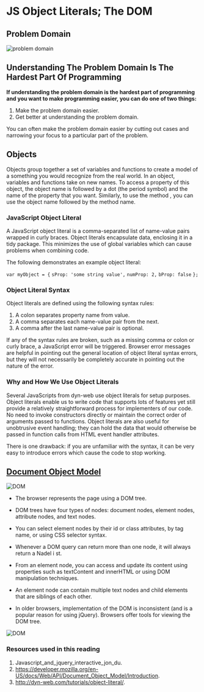# JS Object Literals; The DOM

## Problem Domain

![problem domain](https://texavi.com/blog/wp-content/uploads/2011/09/Problems_vs_Solutions_Model_TexaviInnovativeSolutions.png)

## Understanding The Problem Domain Is The Hardest Part Of Programming

**If understanding the problem domain is the hardest part of programming and you want to make programming easier, you can do one of two things:**

1. Make the problem domain easier.
2. Get better at understanding the problem domain.

You can often make the problem domain easier by cutting out cases and narrowing your focus to a particular part of the problem.

## Objects

Objects group together a set of variables and functions to create a model of a something you would recognize from the 
real world. In an object, variables and functions take on new names.
To access a property of this object, the object name
is followed by a dot (the period symbol) and the name of the property that you want.
Similarly, to use the method , you can use the object name followed by the method name.

### JavaScript Object Literal

A JavaScript object literal is a comma-separated list of name-value pairs wrapped in curly braces. Object literals encapsulate data, enclosing it in a tidy package. This minimizes the use of global variables which can cause problems when combining code.

The following demonstrates an example object literal:

`var myObject = {`
    `sProp: 'some string value',`
    `numProp: 2,`
    `bProp: false`
`};`

### Object Literal Syntax

Object literals are defined using the following syntax rules:

1. A colon separates property name from value.
2. A comma separates each name-value pair from the next.
3. A comma after the last name-value pair is optional.

If any of the syntax rules are broken, such as a missing comma or colon or curly brace, a JavaScript error will be triggered. Browser error messages are helpful in pointing out the general location of object literal syntax errors, but they will not necessarily be completely accurate in pointing out the nature of the error.

### Why and How We Use Object Literals

Several JavaScripts from dyn-web use object literals for setup purposes. Object literals enable us to write code that supports lots of features yet still provide a relatively straightforward process for implementers of our code. No need to invoke constructors directly or maintain the correct order of arguments passed to functions. Object literals are also useful for unobtrusive event handling; they can hold the data that would otherwise be passed in function calls from HTML event handler attributes.

There is one drawback: if you are unfamiliar with the syntax, it can be very easy to introduce errors which cause the code to stop working.

## [Document Object Model](https://developer.mozilla.org/en-US/docs/Web/API/Document_Object_Model/Introduction)

![DOM](https://devopedia.org/images/article/282/9041.1597665465.jpg)


* The browser represents the page using a DOM tree.

* DOM trees have four types of nodes: document nodes,
element nodes, attribute nodes, and text nodes.

* You can select element nodes by their id or class
attributes, by tag name, or using CSS selector syntax.

* Whenever a DOM query can return more than one
node, it will always return a Nadel i st.

* From an element node, you can access and update its
content using properties such as textContent and
innerHTML or using DOM manipulation techniques.

* An element node can contain multiple text nodes and
child elements that are siblings of each other.

* In older browsers, implementation of the DOM is
inconsistent (and is a popular reason for using jQuery).
Browsers offer tools for viewing the DOM tree.

![DOM](https://vikaswebclasses.com/wp-content/uploads/2020/11/screenshot-www.youtube.com-2020.11.03-16_08_39-768x354.png)

### Resources used in this reading

1. Javascript_and_jquery_interactive_jon_du.
2. <https://developer.mozilla.org/en-US/docs/Web/API/Document_Object_Model/Introduction>.
3. <http://dyn-web.com/tutorials/object-literal/>.

